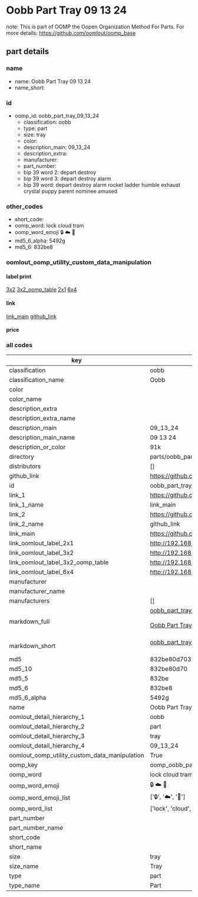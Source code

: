 # Oobb Part Tray 09 13 24  

note: This is part of OOMP the Oopen Organization Method For Parts. For more details: https://github.com/oomlout/oomp_base

##  part details





### name
* name: Oobb Part Tray 09 13 24
* name_short: 
### id
* oomp_id: oobb_part_tray_09_13_24
  * classification: oobb
  * type: part
  * size: tray
  * color: 
  * description_main: 09_13_24
  * description_extra: 
  * manufacturer: 
  * part_number: 
  * bip 39 word 2: depart destroy
  * bip 39 word 3: depart destroy alarm
  * bip 39 word: depart destroy alarm rocket ladder humble exhaust crystal puppy parent nominee amused

### other_codes
* short_code: 
* oomp_word: lock cloud tram
* oomp_word_emoji :lock: :cloud: :tram:
* md5_6_alpha: 5492g
* md5_6: 832be8






### oomlout_oomp_utility_custom_data_manipulation
#### label print
[3x2](http://192.168.1.245:1112/?label=oomp%205492g)
[3x2_oomp_table](http://192.168.1.107:1112/?label=oomp%205492g)
[2x1](http://192.168.1.242:1112/?label=oomp%205492g)
[6x4](http://192.168.1.55:1112/?label=oomp%205492g)    

#### link

[link_main](https://github.com/oomlout/oomlout_oomp_current_version_messy/tree/main/parts/oobb_part_tray_09_13_24) [github_link](https://github.com/oomlout/oomlout_oomp_part_src/tree/main/parts/oobb_part_tray_09_13_24)                             

#### price







### all codes 
| key | value |  
| --- | --- |  
| classification | oobb |  
| classification_name | Oobb |  
| color |  |  
| color_name |  |  
| description_extra |  |  
| description_extra_name |  |  
| description_main | 09_13_24 |  
| description_main_name | 09 13 24 |  
| description_or_color | 91k |  
| directory | parts/oobb_part_tray_09_13_24 |  
| distributors | [] |  
| github_link | https://github.com/oomlout/oomlout_oomp_part_src/tree/main/parts/oobb_part_tray_09_13_24 |  
| id | oobb_part_tray_09_13_24 |  
| link_1 | https://github.com/oomlout/oomlout_oomp_current_version_messy/tree/main/parts/oobb_part_tray_09_13_24 |  
| link_1_name | link_main |  
| link_2 | https://github.com/oomlout/oomlout_oomp_part_src/tree/main/parts/oobb_part_tray_09_13_24 |  
| link_2_name | github_link |  
| link_main | https://github.com/oomlout/oomlout_oomp_current_version_messy/tree/main/parts/oobb_part_tray_09_13_24 |  
| link_oomlout_label_2x1 | http://192.168.1.242:1112/?label=oomp%205492g |  
| link_oomlout_label_3x2 | http://192.168.1.245:1112/?label=oomp%205492g |  
| link_oomlout_label_3x2_oomp_table | http://192.168.1.107:1112/?label=oomp%205492g |  
| link_oomlout_label_6x4 | http://192.168.1.55:1112/?label=oomp%205492g |  
| manufacturer |  |  
| manufacturer_name |  |  
| manufacturers | [] |  
| markdown_full | [oobb_part_tray_09_13_24](https://github.com/oomlout/oomlout_oomp_current_version_messy/tree/main/parts/oobb_part_tray_09_13_24)<br>[](https://github.com/oomlout/oomlout_oomp_current_version_messy/tree/main/parts/oobb_part_tray_09_13_24)<br>[Oobb Part Tray 09 13 24](https://github.com/oomlout/oomlout_oomp_current_version_messy/tree/main/parts/oobb_part_tray_09_13_24)<br><br> |  
| markdown_short | [oobb_part_tray_09_13_24](https://github.com/oomlout/oomlout_oomp_current_version_messy/tree/main/parts/oobb_part_tray_09_13_24)<br><br> |  
| md5 | 832be80d703549edbbbe3bb60b8f09d6 |  
| md5_10 | 832be80d70 |  
| md5_5 | 832be |  
| md5_6 | 832be8 |  
| md5_6_alpha | 5492g |  
| name | Oobb Part Tray 09 13 24 |  
| oomlout_detail_hierarchy_1 | oobb |  
| oomlout_detail_hierarchy_2 | part |  
| oomlout_detail_hierarchy_3 | tray |  
| oomlout_detail_hierarchy_4 | 09_13_24 |  
| oomlout_oomp_utility_custom_data_manipulation | True |  
| oomp_key | oomp_oobb_part_tray_09_13_24 |  
| oomp_word | lock cloud tram |  
| oomp_word_emoji | :lock: :cloud: :tram: |  
| oomp_word_emoji_list | [':lock:', ':cloud:', ':tram:'] |  
| oomp_word_list | ['lock', 'cloud', 'tram'] |  
| part_number |  |  
| part_number_name |  |  
| short_code |  |  
| short_name |  |  
| size | tray |  
| size_name | Tray |  
| type | part |  
| type_name | Part |  

